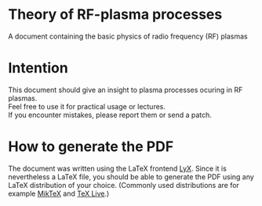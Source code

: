 # Theory of RF-plasma processes
A document containing the basic physics of radio frequency (RF) plasmas

# Intention
This document should give an insight to plasma processes ocuring in RF plasmas.  
Feel free to use it for practical usage or lectures.  
If you encounter mistakes, please report them or send a patch.

# How to generate the PDF
The document was written using the LaTeX frontend [LyX](https://en.wikipedia.org/wiki/Lyx). Since it is nevertheless a LaTeX file, you should be able to generate the PDF using any LaTeX distribution of your choice. (Commonly used distributions are for example [MikTeX](https://en.wikipedia.org/wiki/MikTeX) and [TeX Live](https://en.wikipedia.org/wiki/TeX_Live).)
